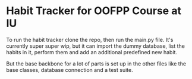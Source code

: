 # Habit Tracker for OOFPP Course at IU
To run the habit tracker clone the repo, then run the main.py file. It's currently super super wip, but it can import the dummy database, list the habits in it, perform them and add an additional predefined new habit.

But the base backbone for a lot of parts is set up in the other files like the base classes, database connection and a test suite.
